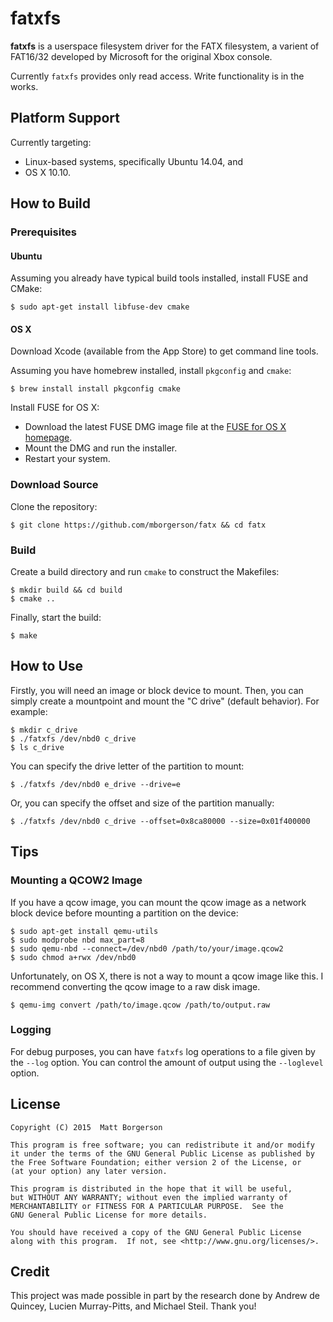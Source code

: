 fatxfs
======
**fatxfs** is a userspace filesystem driver for the FATX filesystem, a varient
of FAT16/32 developed by Microsoft for the original Xbox console.

Currently `fatxfs` provides only read access. Write functionality is in the
works.

Platform Support
----------------
Currently targeting:
* Linux-based systems, specifically Ubuntu 14.04, and
* OS X 10.10.

How to Build
------------
### Prerequisites

#### Ubuntu
Assuming you already have typical build tools installed, install FUSE and CMake:

    $ sudo apt-get install libfuse-dev cmake

#### OS X
Download Xcode (available from the App Store) to get command line tools.

Assuming you have homebrew installed, install `pkgconfig` and `cmake`:

    $ brew install install pkgconfig cmake

Install FUSE for OS X:
* Download the latest FUSE DMG image file at the [FUSE for OS X homepage](https://osxfuse.github.io/).
* Mount the DMG and run the installer.
* Restart your system.

### Download Source
Clone the repository:

    $ git clone https://github.com/mborgerson/fatx && cd fatx

### Build
Create a build directory and run `cmake` to construct the Makefiles:

    $ mkdir build && cd build
    $ cmake ..

Finally, start the build:

    $ make

How to Use
----------
Firstly, you will need an image or block device to mount. Then, you can simply
create a mountpoint and mount the "C drive" (default behavior). For example:

    $ mkdir c_drive
    $ ./fatxfs /dev/nbd0 c_drive
    $ ls c_drive

You can specify the drive letter of the partition to mount:

    $ ./fatxfs /dev/nbd0 e_drive --drive=e

Or, you can specify the offset and size of the partition manually:

    $ ./fatxfs /dev/nbd0 c_drive --offset=0x8ca80000 --size=0x01f400000

Tips
----
### Mounting a QCOW2 Image
If you have a qcow image, you can mount the qcow image as a network block device
before mounting a partition on the device:

    $ sudo apt-get install qemu-utils
    $ sudo modprobe nbd max_part=8
    $ sudo qemu-nbd --connect=/dev/nbd0 /path/to/your/image.qcow2
    $ sudo chmod a+rwx /dev/nbd0

Unfortunately, on OS X, there is not a way to mount a qcow image like this.
I recommend converting the qcow image to a raw disk image.

    $ qemu-img convert /path/to/image.qcow /path/to/output.raw

### Logging
For debug purposes, you can have `fatxfs` log operations to a file given by the
`--log` option. You can control the amount of output using the `--loglevel`
option.

License
-------

    Copyright (C) 2015  Matt Borgerson

    This program is free software; you can redistribute it and/or modify
    it under the terms of the GNU General Public License as published by
    the Free Software Foundation; either version 2 of the License, or
    (at your option) any later version.

    This program is distributed in the hope that it will be useful,
    but WITHOUT ANY WARRANTY; without even the implied warranty of
    MERCHANTABILITY or FITNESS FOR A PARTICULAR PURPOSE.  See the
    GNU General Public License for more details.

    You should have received a copy of the GNU General Public License
    along with this program.  If not, see <http://www.gnu.org/licenses/>.

Credit
------
This project was made possible in part by the research done by Andrew de
Quincey, Lucien Murray-Pitts, and Michael Steil. Thank you!